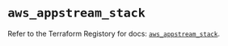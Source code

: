 # `aws_appstream_stack`

Refer to the Terraform Registory for docs: [`aws_appstream_stack`](https://registry.terraform.io/providers/hashicorp/aws/5.8.0/docs/resources/appstream_stack).
